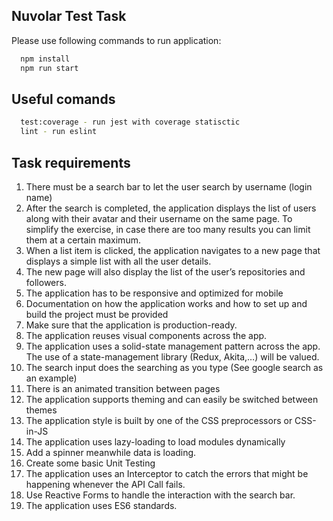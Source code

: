 ## Nuvolar Test Task

Please use following commands to run application:

```bash
  npm install
  npm run start
```

## Useful comands

```bash
  test:coverage - run jest with coverage statisctic
  lint - run eslint
```

## Task requirements

1. There must be a search bar to let the user search by username (login name)
2. After the search is completed, the application displays the list of users along with their avatar and their username on the same page. To simplify the exercise, in case there are too many results you can limit them at a certain maximum.
3. When a list item is clicked, the application navigates to a new page that displays a simple list with all the user details.
4. The new page will also display the list of the user’s repositories and followers.
5. The application has to be responsive and optimized for mobile
6. Documentation on how the application works and how to set up and build the project must be provided
7. Make sure that the application is production-ready.
8. The application reuses visual components across the app.
9. The application uses a solid-state management pattern across the app. The use of a state-management library (Redux, Akita,…) will be valued.
10. The search input does the searching as you type (See google search as an example)
11. There is an animated transition between pages
12. The application supports theming and can easily be switched between themes
13. The application style is built by one of the CSS preprocessors or CSS-in-JS
14. The application uses lazy-loading to load modules dynamically
15. Add a spinner meanwhile data is loading.
16. Create some basic Unit Testing
17. The application uses an Interceptor to catch the errors that might be happening whenever the API Call fails.
18. Use Reactive Forms to handle the interaction with the search bar.
19. The application uses ES6 standards.
